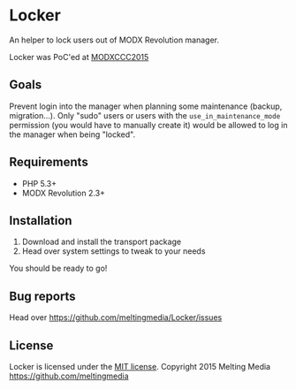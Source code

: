 # Locker

An helper to lock users out of MODX Revolution manager.

Locker was PoC'ed at [MODXCCC2015](https://github.com/modx-ccc-2015)


## Goals

Prevent login into the manager when planning some maintenance (backup, migration...).
Only "sudo" users or users with the `use_in_maintenance_mode` permission (you would have to manually create it) would be allowed to log in the manager when being "locked".


## Requirements

* PHP 5.3+
* MODX Revolution 2.3+


## Installation

1. Download and install the transport package
2. Head over system settings to tweak to your needs

You should be ready to go!


## Bug reports

Head over <https://github.com/meltingmedia/Locker/issues>


## License

Locker is licensed under the [MIT license](LICENSE.md).
Copyright 2015 Melting Media <https://github.com/meltingmedia>
